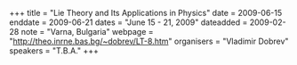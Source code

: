 +++
title = "Lie Theory and Its Applications in Physics"
date = 2009-06-15
enddate = 2009-06-21
dates = "June 15 - 21, 2009"
dateadded = 2009-02-28
note = "Varna, Bulgaria"
webpage = "http://theo.inrne.bas.bg/~dobrev/LT-8.htm"
organisers = "Vladimir Dobrev"
speakers = "T.B.A."
+++
